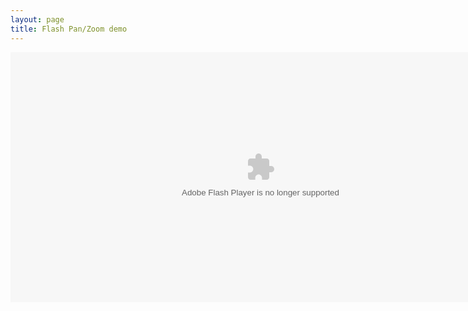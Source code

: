 ```yaml
---
layout: page
title: Flash Pan/Zoom demo
---
```

<object type="application/x-shockwave-flash" data="demo.swf" width="800" height="400">
<param name="hydrax" value="demo.swf" />
</object>
